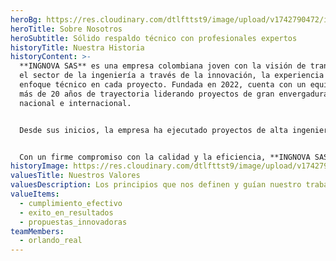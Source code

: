```yaml
---
heroBg: https://res.cloudinary.com/dtlfttst9/image/upload/v1742790472/img-20250313-wa0040_wpdtiw.jpg
heroTitle: Sobre Nosotros
heroSubtitle: Sólido respaldo técnico con profesionales expertos
historyTitle: Nuestra Historia
historyContent: >-
  **INGNOVA SAS** es una empresa colombiana joven con la visión de transformar
  el sector de la ingeniería a través de la innovación, la experiencia y un
  enfoque técnico en cada proyecto. Fundada en 2022, cuenta con un equipo con
  más de 20 años de trayectoria liderando proyectos de gran envergadura a nivel
  nacional e internacional.


  Desde sus inicios, la empresa ha ejecutado proyectos de alta ingeniería en puentes, cimentaciones, infraestructura vial y rehabilitación estructural, destacándose por la precisión técnica, el uso de tecnología avanzada y el cumplimiento efectivo en cada obra.


  Con un firme compromiso con la calidad y la eficiencia, **INGNOVA SAS** continúa creciendo y consolidándose como un referente en la ingeniería civil, desarrollando soluciones innovadoras que contribuyen al desarrollo del país.
historyImage: https://res.cloudinary.com/dtlfttst9/image/upload/v1742790474/dji_0093_piavcq.jpg
valuesTitle: Nuestros Valores
valuesDescription: Los principios que nos definen y guían nuestro trabajo
valueItems:
  - cumplimiento_efectivo
  - exito_en_resultados
  - propuestas_innovadoras
teamMembers:
  - orlando_real
---
```

